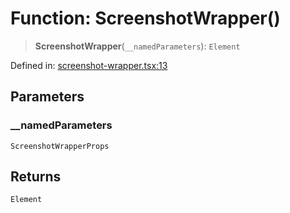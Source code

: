 # Function: ScreenshotWrapper()

> **ScreenshotWrapper**(`__namedParameters`): `Element`

Defined in: [screenshot-wrapper.tsx:13](https://github.com/GeoDaCenter/openassistant/blob/a1f850931f3d8289e0a4c297ef4b317a2f84235b/packages/ui/src/components/screenshot-wrapper.tsx#L13)

## Parameters

### \_\_namedParameters

`ScreenshotWrapperProps`

## Returns

`Element`
